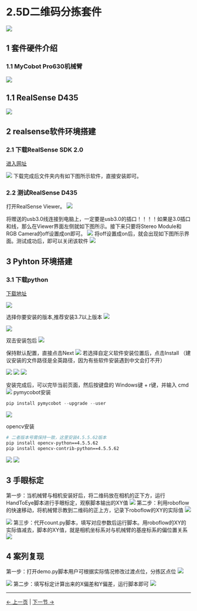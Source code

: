 # 2.5D二维码分拣套件
<img src="../../resources/7-ExamplesRobotsUsing/2.5D/taojian.png" >


## 1 套件硬件介绍
### 1.1 MyCobot Pro630机械臂

<img src="../../resources/4-FirstInstallAndUse/pro 630 cn.png" >

## 1.1 RealSense D435

<img src="../../resources/7-ExamplesRobotsUsing/2.5D/realsense.png" >

## 2 realsense软件环境搭建
### 2.1 下载RealSense SDK 2.0
[进入网址](https://github.com/IntelRealSense/librealsense/releases/tag/v2.50.0)

<img src="../../resources/7-ExamplesRobotsUsing/2.5D/sdk.png" >
下载完成后文件夹内有如下图所示软件，直接安装即可。

### 2.2 测试RealSense D435
打开RealSense Viewer。
<img src="../../resources/7-ExamplesRobotsUsing/2.5D/ceshi.png" >

将赠送的usb3.0线连接到电脑上，一定要是usb3.0的插口！！！！如果是3.0插口和线，那么在Viewer界面左侧就如下图所示。接下来只要将Stereo Module和RGB Camera的off设置成on即可。
<img src="../../resources/7-ExamplesRobotsUsing/2.5D/test1.png" >
将off设置成on后，就会出现如下图所示界面。测试成功后，即可以关闭该软件
<img src="../../resources/7-ExamplesRobotsUsing/2.5D/test2.png" >

## 3 Pyhton 环境搭建
### 3.1 下载python
[下载地址](https://www.python.org/downloads/windows/)

<img src="../../resources/7-ExamplesRobotsUsing/2.5D/python.png" >

选择你要安装的版本,推荐安装3.7以上版本
<img src="../../resources/7-ExamplesRobotsUsing/2.5D/python1.png" >

<img src="../../resources/7-ExamplesRobotsUsing/2.5D/python2.png" >

双击安装包后
<img src="../../resources/7-ExamplesRobotsUsing/2.5D/python3.png" >

保持默认配置，直接点击Next
<img src="../../resources/7-ExamplesRobotsUsing/2.5D/python4.png" >
若选择自定义软件安装位置后，点击Install
（建议安装的文件路径是全英路径，因为有些软件安装遇到中文会打不开）

<img src="../../resources/7-ExamplesRobotsUsing/2.5D/python5.png" >

<img src="../../resources/7-ExamplesRobotsUsing/2.5D/python6.png" >

<img src="../../resources/7-ExamplesRobotsUsing/2.5D/python7.png" >

安装完成后，可以完毕当前页面，然后按键盘的 Windows键 + r键，并输入 cmd
<img src="../../resources/7-ExamplesRobotsUsing/2.5D/python8.png" >
pymycobot安装
  ```python
  pip install pymycobot --upgrade --user
  ```
<img src="../../resources/7-ExamplesRobotsUsing/2.5D/pymycobot1.png" >

opencv安装
```bash
# 二者版本号需保持一致，这里安装4.5.5.62版本
pip install opencv-python==4.5.5.62
pip install opencv-contrib-python==4.5.5.62
```
<img src="../../resources/7-ExamplesRobotsUsing/2.5D/opencv1.png" >
<img src="../../resources/7-ExamplesRobotsUsing/2.5D/opencv2.png" >

## 3 手眼标定

第一步：当机械臂与相机安装好后，将二维码放在相机的正下方，运行HandToEye脚本进行手眼标定，观察脚本输出的XY值
<img src="../../resources/7-ExamplesRobotsUsing/2.5D/eye.png" >
第二步：利用roboflow的快速移动，将机械臂示教到二维码的正上方，记录下roboflow的XY的实际值
<img src="../../resources/7-ExamplesRobotsUsing/2.5D/grap.png" >

<img src="../../resources/7-ExamplesRobotsUsing/2.5D/roboflow.png" >
第三步：代开count.py脚本，填写对应参数后运行脚本。用roboflow的XY的实际值减去，脚本的XY值，就是相机坐标系对与机械臂的基座标系的偏位置关系
<img src="../../resources/7-ExamplesRobotsUsing/2.5D/result.png" >

## 4 案列复现
第一步：打开demo.py脚本用户可根据实际情况修改过渡点位，分拣区点位
<img src="../../resources/7-ExamplesRobotsUsing/2.5D/step2.png" >

<img src="../../resources/7-ExamplesRobotsUsing/2.5D/step3.png" >
第二步：填写标定计算出来的X偏差和Y偏差，运行脚本即可
<img src="../../resources/7-ExamplesRobotsUsing/2.5D/step1.png" >

---

[← 上一页](../3D/3D.md) | [下一节 →](../draw/draw.md)
